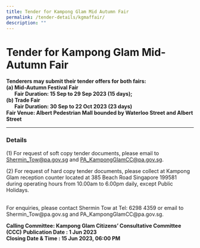 ```yaml
---
title: Tender for Kampong Glam Mid Autumn Fair
permalink: /tender-details/kgmaffair/
description: ""
---
```

Tender for Kampong Glam Mid-Autumn Fair
=======================================
**Tenderers may submit their tender offers for both fairs: <br>**
**(a) Mid-Autumn Festival Fair <br>**
 &nbsp;&nbsp;**Fair Duration: 15 Sep to 29 Sep 2023 (15 days);  <br>**
**(b) Trade Fair <br>**
 &nbsp;&nbsp;**Fair Duration: 30 Sep to 22 Oct 2023 (23 days)
<br>Fair Venue: Albert Pedestrian Mall bounded by Waterloo Street and Albert Street<br>**

* * *
### Details
(1) For request of soft copy tender documents, please email to Shermin_Tow@pa.gov.sg and PA_KampongGlamCC@pa.gov.sg.

(2) For request of hard copy tender documents, please collect at Kampong Glam reception counter located at 385 Beach Road Singapore 199581 during operating hours from 10.00am to 6.00pm daily, except Public Holidays.

<br>
For enquiries, please contact Shermin Tow at Tel: 6298 4359 or email to Shermin_Tow@pa.gov.sg and PA_KampongGlamCC@pa.gov.sg.

**Calling Committee: Kampong Glam Citizens’ Consultative Committee (CCC)**
**Publication Date : 1 Jun 2023** <br>
**Closing Date &amp; Time : 15 Jun 2023, 06:00 PM**